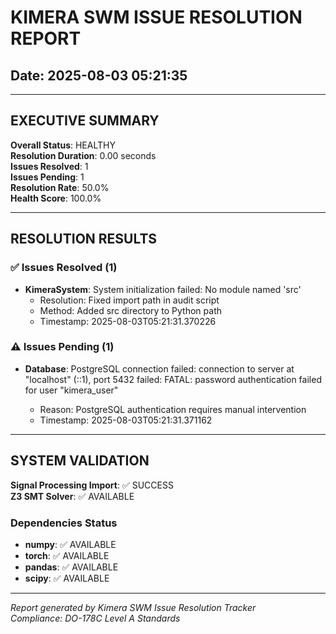 # KIMERA SWM ISSUE RESOLUTION REPORT
## Date: 2025-08-03 05:21:35

---

## EXECUTIVE SUMMARY

**Overall Status**: HEALTHY  
**Resolution Duration**: 0.00 seconds  
**Issues Resolved**: 1  
**Issues Pending**: 1  
**Resolution Rate**: 50.0%  
**Health Score**: 100.0%  

---

## RESOLUTION RESULTS

### ✅ Issues Resolved (1)

- **KimeraSystem**: System initialization failed: No module named 'src'
  - Resolution: Fixed import path in audit script
  - Method: Added src directory to Python path
  - Timestamp: 2025-08-03T05:21:31.370226

### ⚠️ Issues Pending (1)

- **Database**: PostgreSQL connection failed: connection to server at "localhost" (::1), port 5432 failed: FATAL:  password authentication failed for user "kimera_user"

  - Reason: PostgreSQL authentication requires manual intervention
  - Timestamp: 2025-08-03T05:21:31.371162

---

## SYSTEM VALIDATION

**Signal Processing Import**: ✅ SUCCESS  
**Z3 SMT Solver**: ✅ AVAILABLE  

### Dependencies Status
- **numpy**: ✅ AVAILABLE
- **torch**: ✅ AVAILABLE
- **pandas**: ✅ AVAILABLE
- **scipy**: ✅ AVAILABLE

---

*Report generated by Kimera SWM Issue Resolution Tracker*  
*Compliance: DO-178C Level A Standards*